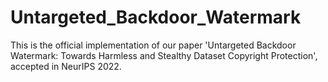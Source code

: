 # Untargeted_Backdoor_Watermark
This is the official implementation of our paper 'Untargeted Backdoor Watermark: Towards Harmless and Stealthy Dataset Copyright Protection', accepted in NeurIPS 2022.
